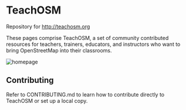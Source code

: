 # TeachOSM

Repository for http://teachosm.org

These pages comprise TeachOSM, a set of community contributed resources for teachers, trainers, educators, and instructors who want to bring OpenStreetMap into their classrooms.

![homepage](https://github.com/teachosm/2015-10-21_1255_teachosm_page.png)

## Contributing

Refer to CONTRIBUTING.md to learn how to contribute directly to TeachOSM or set up a local copy.
